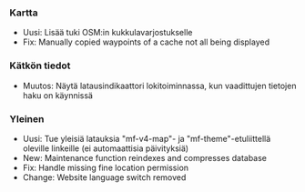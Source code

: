 
### Kartta
- Uusi: Lisää tuki OSM:in kukkulavarjostukselle
- Fix: Manually copied waypoints of a cache not all being displayed

### Kätkön tiedot
- Muutos: Näytä latausindikaattori lokitoiminnassa, kun vaadittujen tietojen haku on käynnissä

### Yleinen
- Uusi: Tue yleisiä latauksia "mf-v4-map"- ja "mf-theme"-etuliittellä oleville linkeille (ei automaattisia päivityksiä)
- New: Maintenance function reindexes and compresses database
- Fix: Handle missing fine location permission
- Change: Website language switch removed
